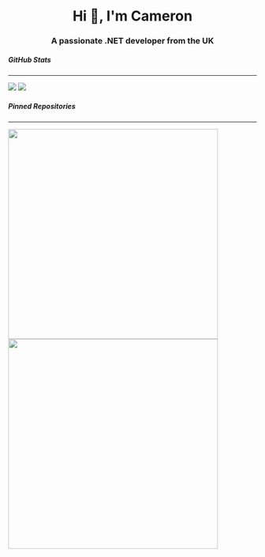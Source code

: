 <h1 align="center">Hi 👋, I'm Cameron</h1>
<h3 align="center">A passionate .NET developer from the UK</h3>

##### GitHub Stats
---

![](https://github-readme-stats.vercel.app/api?username=Cameron-Stuart&hide_border=true&bg_color=0000&text_color=C9D1D9&title_color=39D34C) 
![](https://github-readme-stats.vercel.app/api/top-langs/?username=Cameron-Stuart&layout=compact&hide_border=true&bg_color=0000&text_color=C9D1D9&title_color=39D34C)

##### Pinned Repositories
---
<a href="https://github.com/Cameron-Stuart/WSL-DistroLauncher-Manjaro-Architect">
  <img width="425" src="https://github-readme-stats.vercel.app/api/pin/?username=Cameron-Stuart&repo=WSL-DistroLauncher-Manjaro-Architect&hide_border=true&bg_color=0000&text_color=C9D1D9&title_color=39D34C" />
</a>
<a href="https://github.com/Cameron-Stuart/GPlayEdge">
  <img width="425" src="https://github-readme-stats.vercel.app/api/pin/?username=Cameron-Stuart&repo=GPlayEdge&hide_border=true&bg_color=0000&text_color=C9D1D9&title_color=39D34C" />
</a>
